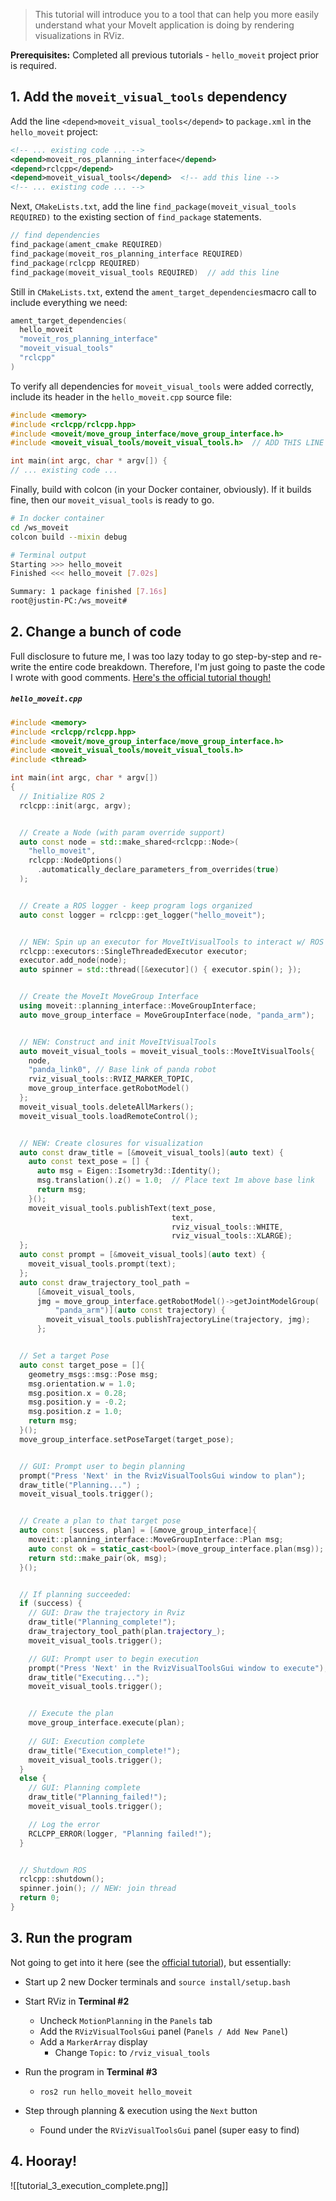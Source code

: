 
> This tutorial will introduce you to a tool that can help you more easily understand what your MoveIt application is doing by rendering visualizations in RViz.

**Prerequisites:** Completed all previous tutorials - ```hello_moveit``` project prior is required.


## 1. Add the ```moveit_visual_tools``` dependency

Add the line ```<depend>moveit_visual_tools</depend>``` to ```package.xml``` in the ```hello_moveit``` project:

```xml
<!-- ... existing code ... -->
<depend>moveit_ros_planning_interface</depend>
<depend>rclcpp</depend>
<depend>moveit_visual_tools</depend>  <!-- add this line -->
<!-- ... existing code ... -->
```

Next, ```CMakeLists.txt```, add the line ```find_package(moveit_visual_tools REQUIRED)``` to the existing section of ```find_package``` statements.

```cpp
// find dependencies
find_package(ament_cmake REQUIRED)
find_package(moveit_ros_planning_interface REQUIRED)
find_package(rclcpp REQUIRED)
find_package(moveit_visual_tools REQUIRED)  // add this line
```

Still in ```CMakeLists.txt```, extend the ```ament_target_dependencies```macro call to include everything we need:

```cpp
ament_target_dependencies(
  hello_moveit
  "moveit_ros_planning_interface"
  "moveit_visual_tools"
  "rclcpp"
)
```

To verify all dependencies for ```moveit_visual_tools``` were added correctly, include its header in the ```hello_moveit.cpp``` source file:

```cpp
#include <memory>
#include <rclcpp/rclcpp.hpp>
#include <moveit/move_group_interface/move_group_interface.h>
#include <moveit_visual_tools/moveit_visual_tools.h>  // ADD THIS LINE

int main(int argc, char * argv[]) {
// ... existing code ...
```

Finally, build with colcon (in your Docker container, obviously). If it builds fine, then our ```moveit_visual_tools``` is ready to go.

```bash
# In docker container
cd /ws_moveit
colcon build --mixin debug
```

```bash
# Terminal output
Starting >>> hello_moveit
Finished <<< hello_moveit [7.02s]                     

Summary: 1 package finished [7.16s]
root@justin-PC:/ws_moveit# 
```


## 2. Change a bunch of code

Full disclosure to future me, I was too lazy today to go step-by-step and re-write the entire code breakdown. Therefore, I'm just going to paste the code I wrote with good comments. [Here's the official tutorial though!](https://moveit.picknik.ai/main/doc/tutorials/visualizing_in_rviz/visualizing_in_rviz.html)

##### ```hello_moveit.cpp```
```cpp
#include <memory>
#include <rclcpp/rclcpp.hpp>
#include <moveit/move_group_interface/move_group_interface.h>
#include <moveit_visual_tools/moveit_visual_tools.h>
#include <thread>

int main(int argc, char * argv[])
{
  // Initialize ROS 2
  rclcpp::init(argc, argv);


  // Create a Node (with param override support)
  auto const node = std::make_shared<rclcpp::Node>(
    "hello_moveit",
    rclcpp::NodeOptions()
      .automatically_declare_parameters_from_overrides(true)
  );


  // Create a ROS logger - keep program logs organized
  auto const logger = rclcpp::get_logger("hello_moveit");


  // NEW: Spin up an executor for MoveItVisualTools to interact w/ ROS
  rclcpp::executors::SingleThreadedExecutor executor;
  executor.add_node(node);
  auto spinner = std::thread([&executor]() { executor.spin(); });


  // Create the MoveIt MoveGroup Interface
  using moveit::planning_interface::MoveGroupInterface;
  auto move_group_interface = MoveGroupInterface(node, "panda_arm");


  // NEW: Construct and init MoveItVisualTools
  auto moveit_visual_tools = moveit_visual_tools::MoveItVisualTools{
    node,
    "panda_link0", // Base link of panda robot
    rviz_visual_tools::RVIZ_MARKER_TOPIC,
    move_group_interface.getRobotModel()
  };
  moveit_visual_tools.deleteAllMarkers();
  moveit_visual_tools.loadRemoteControl();


  // NEW: Create closures for visualization
  auto const draw_title = [&moveit_visual_tools](auto text) {
    auto const text_pose = [] {
      auto msg = Eigen::Isometry3d::Identity();
      msg.translation().z() = 1.0;  // Place text 1m above base link
      return msg;
    }();
    moveit_visual_tools.publishText(text_pose, 
                                    text, 
                                    rviz_visual_tools::WHITE,
                                    rviz_visual_tools::XLARGE);
  };
  auto const prompt = [&moveit_visual_tools](auto text) {
    moveit_visual_tools.prompt(text);
  };
  auto const draw_trajectory_tool_path =
      [&moveit_visual_tools,
      jmg = move_group_interface.getRobotModel()->getJointModelGroup(
          "panda_arm")](auto const trajectory) {
        moveit_visual_tools.publishTrajectoryLine(trajectory, jmg);
      };


  // Set a target Pose
  auto const target_pose = []{
    geometry_msgs::msg::Pose msg;
    msg.orientation.w = 1.0;
    msg.position.x = 0.28;
    msg.position.y = -0.2;
    msg.position.z = 1.0;
    return msg;
  }();
  move_group_interface.setPoseTarget(target_pose);


  // GUI: Prompt user to begin planning
  prompt("Press 'Next' in the RvizVisualToolsGui window to plan");
  draw_title("Planning...") ;
  moveit_visual_tools.trigger();


  // Create a plan to that target pose
  auto const [success, plan] = [&move_group_interface]{
    moveit::planning_interface::MoveGroupInterface::Plan msg;
    auto const ok = static_cast<bool>(move_group_interface.plan(msg));
    return std::make_pair(ok, msg);
  }();


  // If planning succeeded:
  if (success) {
    // GUI: Draw the trajectory in Rviz
    draw_title("Planning_complete!");
    draw_trajectory_tool_path(plan.trajectory_);
    moveit_visual_tools.trigger();

    // GUI: Prompt user to begin execution
    prompt("Press 'Next' in the RvizVisualToolsGui window to execute");
    draw_title("Executing...");
    moveit_visual_tools.trigger();


    // Execute the plan
    move_group_interface.execute(plan);
    
    // GUI: Execution complete
    draw_title("Execution_complete!");
    moveit_visual_tools.trigger();
  }
  else {
    // GUI: Planning complete
    draw_title("Planning_failed!");
    moveit_visual_tools.trigger();

    // Log the error
    RCLCPP_ERROR(logger, "Planning failed!");
  }


  // Shutdown ROS
  rclcpp::shutdown();
  spinner.join(); // NEW: join thread
  return 0;
}
```


## 3. Run the program

Not going to get into it here (see the [official tutorial](https://moveit.picknik.ai/main/doc/tutorials/visualizing_in_rviz/visualizing_in_rviz.html)), but essentially:

- Start up 2 new Docker terminals and ```source install/setup.bash```

- Start RViz in **Terminal #2**
	- Uncheck ```MotionPlanning``` in the ```Panels``` tab
	- Add the ```RVizVisualToolsGui``` panel (```Panels / Add New Panel```)
	- Add a ```MarkerArray``` display
		- Change ```Topic:``` to ```/rviz_visual_tools```

- Run the program in **Terminal #3**
	- ```ros2 run hello_moveit hello_moveit```

- Step through planning & execution using the ```Next``` button
	- Found under the ```RVizVisualToolsGui``` panel (super easy to find)


## 4. Hooray!

![[tutorial_3_execution_complete.png]]